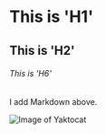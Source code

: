 # This is 'H1' 
## This is 'H2'
###### This is 'H6'

I add Markdown above.

![Image of Yaktocat](https://octodex.github.com/images/yaktocat.png)
